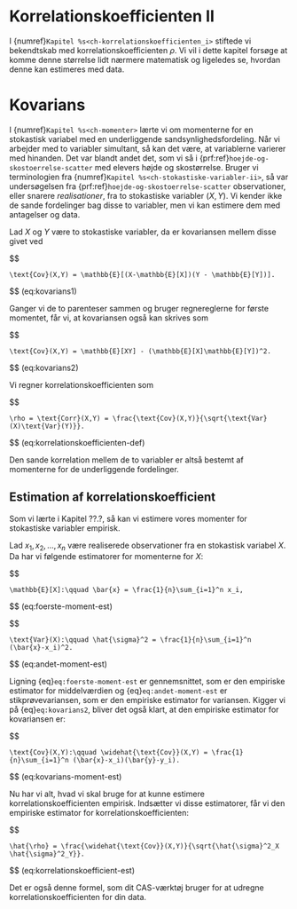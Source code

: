 # Korrelationskoefficienten II

I {numref}`Kapitel %s<ch-korrelationskoefficienten_i>` stiftede vi bekendtskab med korrelationskoefficienten $\rho$. Vi vil i dette kapitel forsøge at komme denne størrelse lidt nærmere matematisk og ligeledes se, hvordan denne kan estimeres med data.

# Kovarians

I {numref}`Kapitel %s<ch-momenter>` lærte vi om momenterne for en stokastisk variabel med en underliggende sandsynlighedsfordeling. Når vi arbejder med to variabler simultant, så kan det være, at variablerne varierer med hinanden. Det var blandt andet det, som vi så i {prf:ref}`hoejde-og-skostoerrelse-scatter` med elevers højde og skostørrelse. Bruger vi terminologien fra {numref}`Kapitel %s<ch-stokastiske-variabler-ii>`, så var undersøgelsen fra {prf:ref}`hoejde-og-skostoerrelse-scatter` observationer, eller snarere *realisationer*, fra to stokastiske variabler $(X,Y)$. Vi kender ikke de sande fordelinger bag disse to variabler, men vi kan estimere dem med antagelser og data.

Lad $X$ og $Y$ være to stokastiske variabler, da er kovariansen mellem disse givet ved

$$

    \text{Cov}(X,Y) = \mathbb{E}[(X-\mathbb{E}[X])(Y - \mathbb{E}[Y])].

$$ (eq:kovarians1)

Ganger vi de to parenteser sammen og bruger regnereglerne for første momentet, får vi, at kovariansen også kan skrives som

$$

    \text{Cov}(X,Y) = \mathbb{E}[XY] - (\mathbb{E}[X]\mathbb{E}[Y])^2.

$$ (eq:kovarians2)

Vi regner korrelationskoefficienten som

$$

    \rho = \text{Corr}(X,Y) = \frac{\text{Cov}(X,Y)}{\sqrt{\text{Var}(X)\text{Var}(Y)}}.

$$ (eq:korrelationskoefficienten-def)

Den sande korrelation mellem de to variabler er altså bestemt af momenterne for de underliggende fordelinger.

## Estimation af korrelationskoefficient

Som vi lærte i Kapitel ??.?, så kan vi estimere vores momenter for stokastiske variabler empirisk.

Lad $x_1,x_2,\dots,x_n$ være realiserede observationer fra en stokastisk variabel $X$. Da har vi følgende estimatorer for momenterne for $X$:

$$

    \mathbb{E}[X]:\qquad \bar{x} = \frac{1}{n}\sum_{i=1}^n x_i,

$$ (eq:foerste-moment-est)

$$

    \text{Var}(X):\qquad \hat{\sigma}^2 = \frac{1}{n}\sum_{i=1}^n (\bar{x}-x_i)^2.

$$ (eq:andet-moment-est)

Ligning {eq}`eq:foerste-moment-est` er gennemsnittet, som er den empiriske estimator for middelværdien og {eq}`eq:andet-moment-est` er stikprøvevariansen, som er den empiriske estimator for variansen. Kigger vi på {eq}`eq:kovarians2`, bliver det også klart, at den empiriske estimator for kovariansen er:

$$

    \text{Cov}(X,Y):\qquad \widehat{\text{Cov}}(X,Y) = \frac{1}{n}\sum_{i=1}^n (\bar{x}-x_i)(\bar{y}-y_i).

$$ (eq:kovarians-moment-est)

Nu har vi alt, hvad vi skal bruge for at kunne estimere korrelationskoefficienten empirisk. Indsætter vi disse estimatorer, får vi den empiriske estimator for korrelationskoefficienten:

$$

    \hat{\rho} = \frac{\widehat{\text{Cov}}(X,Y)}{\sqrt{\hat{\sigma}^2_X \hat{\sigma}^2_Y}}.

$$ (eq:korrelationskoefficient-est)

Det er også denne formel, som dit CAS-værktøj bruger for at udregne korrelationskoefficienten for din data.